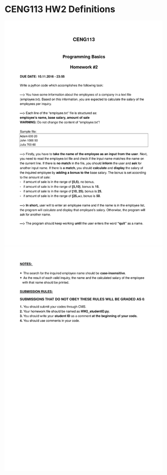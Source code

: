 # CENG113 HW2 Definitions

![alt text](https://github.com/feyil/CENG113/blob/master/HW2/HW2%20Definitions/CENG113_HW2-1.jpg "Page 1")
![alt text](https://github.com/feyil/CENG113/blob/master/HW2/HW2%20Definitions/CENG113_HW2-2.jpg "Page 2")
